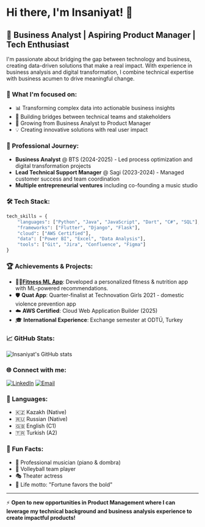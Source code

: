 # Hi there, I'm Insaniyat! 👋

## 🚀 Business Analyst | Aspiring Product Manager | Tech Enthusiast

I'm passionate about bridging the gap between technology and business, creating data-driven solutions that make a real impact. With experience in business analysis and digital transformation, I combine technical expertise with business acumen to drive meaningful change.

### 🎯 What I'm focused on:
- 📊 Transforming complex data into actionable business insights
- 🤝 Building bridges between technical teams and stakeholders
- 🌱 Growing from Business Analyst to Product Manager
- 💡 Creating innovative solutions with real user impact

### 💼 Professional Journey:
- **Business Analyst** @ BTS (2024-2025) - Led process optimization and digital transformation projects
- **Lead Technical Support Manager** @ Sagi (2023-2024) - Managed customer success and team coordination
- **Multiple entrepreneurial ventures** including co-founding a music studio

### 🛠️ Tech Stack:
```python
tech_skills = {
    "languages": ["Python", "Java", "JavaScript", "Dart", "C#", "SQL"],
    "frameworks": ["Flutter", "Django", "Flask"],
    "cloud": ["AWS Certified"],
    "data": ["Power BI", "Excel", "Data Analysis"],
    "tools": ["Git", "Jira", "Confluence", "Figma"]
}
```

### 🏆 Achievements & Projects:
- 🏃‍♀️[**Fitness ML App**](https://github.com/Ssberry19/Morphe): Developed a personalized fitness & nutrition app with ML-powered recommendations.
- 🛡️ **Quat App**: Quarter-finalist at Technovation Girls 2021 - domestic violence prevention app
- ☁️ **AWS Certified**: Cloud Web Application Builder (2025)
- 🎓 **International Experience**: Exchange semester at ODTÜ, Turkey

### 📈 GitHub Stats:
![Insaniyat's GitHub stats](https://github-readme-stats.vercel.app/api?username=Ssberry19&show_icons=true&theme=radical)

### 🌐 Connect with me:
[![LinkedIn](https://img.shields.io/badge/LinkedIn-0077B5?style=for-the-badge&logo=linkedin&logoColor=white)](https://linkedin.com/in/insaniyat-tungushpayeva)
[![Email](https://img.shields.io/badge/Email-D14836?style=for-the-badge&logo=gmail&logoColor=white)](mailto:insaniyat.tungushpayeva@gmail.com)

### 💬 Languages:
- 🇰🇿 Kazakh (Native)
- 🇷🇺 Russian (Native)  
- 🇬🇧 English (C1)
- 🇹🇷 Turkish (A2)

### 🎵 Fun Facts:
- 🎹 Professional musician (piano & dombra)
- 🏐 Volleyball team player
- 🎭 Theater actress
- 💙 Life motto: "Fortune favors the bold"

---

⚡ **Open to new opportunities in Product Management where I can leverage my technical background and business analysis experience to create impactful products!**

